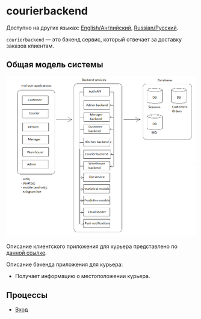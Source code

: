 # courierbackend

Доступно на других языках: [English/Английский](courierbackend.md), [Russian/Русский](courierbackend.ru.md). 

`courierbackend` — это бэкенд сервис, который отвечает за доставку заказов клиентам.

## Общая модель системы 

![system_overall](../img/system_overall.png)

Описание клиентского приложения для курьера представлено по [данной ссылке](../frontend/courierclient.ru.md).

Описание бэкенда приложения для курьера: 
- Получает информацию о местоположении курьера.

## Процессы 

- [Вход](../processes/customer/signin.ru.md)

